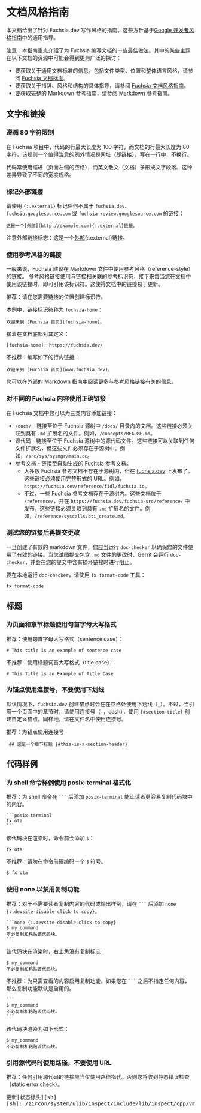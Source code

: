 <!-- 
# Documentation style guide
 -->
# 文档风格指南

<!-- 
This document gives writing style guidance for Fuchsia.dev. These
guidelines build on the general guidance in the [Google Developers Style
Guide][google-dev-doc-style-guide].
 -->
本文档给出了针对 Fuchsia.dev 写作风格的指南。这些方针基于[Google 开发者风格指南][google-dev-doc-style-guide]中的通用指导。

<!-- 
Note: This guide highlights some of the best practices for writing
documentation for Fuchsia. Some of the topics may be covered more extensively
in the resources in the following documents:
 -->
注意：本指南重点介绍了为 Fuchsia 编写文档的一些最佳做法。其中的某些主题在以下文档的资源中可能会得到更为广泛的探讨：

<!-- 
* For information on general documentation standards, including file types,
  locations, and general tone, see the [Fuchsia documentation
  standards][doc-standard].
* For specific guidance on word choice, style, and structure, see the
  [Fuchsia documentation style guide][style-guide].
* For the full Markdown reference guide, see the
  [Markdown reference guide][markdown-guide].
 -->
* 要获取关于通用文档标准的信息，包括文件类型、位置和整体语言风格，请参阅 [Fuchsia 文档标准][doc-standard]。
* 要获取关于措辞、风格和结构的具体指导，请参阅 [Fuchsia 文档风格指南][style-guide]。
* 要获取完整的 Markdown 参考指南，请参阅 [Markdown 参考指南][markdown-guide]。

<!-- 
## Text and links
 -->
## 文字和链接

<!-- 
### Follow the 80 character limit
 -->
### 遵循 80 字符限制

<!-- 
In the Fuchsia project, the maximum line length for code is 100 characters,
while the maximum line length for documentation is 80 characters. A notable
exception to this rule is URLs (i.e. links) which are written on one line,
without wrapping.
 -->
在 Fuchsia 项目中，代码的行最大长度为 100 字符，而文档的行最大长度为 80 字符。该规则一个值得注意的例外情况是网址（即链接），写在一行中，不换行。

<!-- 
Code tends to be indented (blank space on the left of the page), while English
prose (documentation) tends to form paragraphs of text. This difference leads to
different width specification.
 -->
代码常使用缩进（页面左侧的空格），而英文散文（文档）多形成文字段落。这种差异导致了不同的宽度规格。

<!-- 
### Mark external links
 -->
### 标记外部链接

<!-- 
Use `{:.external}` to mark any links that are not within `fuchsia.dev`,
`fuchsia.googlesource.com`, or `fuchsia-review.googlesource.com`:
 -->
请使用 `{:.external}` 标记任何不属于 `fuchsia.dev`、
`fuchsia.googlesource.com` 或 `fuchsia-review.googlesource.com` 的链接：

<!-- 
```none
This is an [external](http://example.com){:.external} link.
```
 -->
```none
这是一个[外部](http://example.com){:.external}链接。
```

<!-- 
Notice the external link icon: This is an
[external][external-link-example]{:.external} link.
 -->
注意外部链接标志：这是一个[外部][external-link-example]{:.external}链接。

<!-- 
### Use reference-style links
 -->
### 使用参考风格的链接

<!-- 
In general, Fuchsia recommends using reference-style links in Markdown files.
Reference style links use a reference identifier associated with the link, and
then refers to that identifier whenever you use the link in the doc. This makes
links easy to update in the document.
 -->
一般来说，Fuchsia 建议在 Markdown 文件中使用参考风格（reference-style）的链接。 参考风格链接使用与链接相关联的参考标识符，接下来每当您在文档中使用该链接时，即可引用该标识符。这使得文档中的链接易于更新。


<!-- 
<span class="compare-better">Recommended</span>: Create an identifier where you
want the link.
 -->
<span class="compare-better">推荐</span>：请在您需要链接的位置创建标识符。


<!-- 
In this example, the link identifier is called `fuchsia-home`:
 -->
本例中，链接标识符称为 `fuchsia-home`：

<!-- 
```none
Welcome to the [Fuchsia home page][fuchsia-home].
```
 -->
```none
欢迎来到 [Fuchsia 首页][fuchsia-home]。
```


<!-- 
And then define it at the bottom of the document:
 -->
接着在文档底部对其定义：


<pre><code>[fuchsia-home]: https://fuchsia.dev/</code></pre>


<!-- 
<span class="compare-worse">Not recommended</span>: Writing an in-line link
like the following:
 -->
<span class="compare-worse">不推荐</span>：编写如下的行内链接：

<!-- 
```none
Welcome to the [Fuchsia home page](www.fuchsia.dev).
```

 -->
```none
欢迎来到 [Fuchsia 首页](www.fuchsia.dev)。
```
<!-- 
You can read more about reference style links in the external
[Markdown Guide][markdown-reference-links].
 -->
您可以在外部的 [Markdown 指南][markdown-reference-links]中阅读更多与参考风格链接有关的信息。

<!-- 
### Use correct links to different Fuchsia content
 -->
### 对不同的 Fuchsia 内容使用正确链接

<!-- 
In the Fuchsia documentation you can link to three types of contents:
 -->
在 Fuchsia 文档中您可以为三类内容添加链接：

<!-- 
* `/docs/` - Link to documents that are in the `/docs/` directory of the Fuchsia
  source tree. These links must link to a file with an `.md` extension. For
  example, `/concepts/README.md`.
* Source code - Link to source code files that exist within the Fuchsia source
  tree. These links can link to any file extension, but these files must exist
  in the source tree. For example, `/src/sys/sysmgr/main.cc`.
* Reference documentation - Links to auto-generated Fuchsia reference
  documentation.
  * Most of the Fuchsia reference documentation doesn't exist in
    the source tree, but is published on [fuchsia.dev][fuchsia-dev]. These links
    must be used as fully qualified URLs. For example,
    `https://fuchsia.dev/reference/fidl/fuchsia.io`.
  * However, some Fuchsia reference documentation exists in the source
    tree. These documents exist in `/reference/` and are published in the
    `https://fuchsia.dev/fuchsia-src/reference/` section. These links must link
    to a file with an `.md` extension. For example,
    `/reference/syscalls/bti_create.md`.
 -->
* `/docs/` - 链接至位于 Fuchsia 源树中 `/docs/` 目录内的文档。这些链接必须关联到具有 `.md` 扩展名的文件。例如，`/concepts/README.md`。
* 源代码 - 链接至位于 Fuchsia 源树中的源代码文件。这些链接可以关联到任何文件扩展名，但这些文件必须存在于源树中。例如，`/src/sys/sysmgr/main.cc`。
* 参考文档 - 链接至自动生成的 Fuchsia 参考文档。
  * 大多数 Fuchsia 参考文档不存在于源树内，但在 [fuchsia.dev][fuchsia-dev] 上发布了。这些链接必须使用完整形式的 URL。例如，`https://fuchsia.dev/reference/fidl/fuchsia.io`。
  * 不过，一些 Fuchsia 参考文档存在于源树内。这些文档位于 `/reference/`，并在 `https://fuchsia.dev/fuchsia-src/reference/` 中发布。这些链接必须关联到具有 `.md` 扩展名的文件。例如，`/reference/syscalls/bti_create.md`。


<!-- 
### Test your links before submitting a change
 -->
### 测试您的链接后再提交更改

<!-- 
Once you have created a valid markdown document, you should run `doc-checker`
to ensure that your document uses valid links. When you try to submit a change
that includes a `.md` file, Gerrit runs `doc-checker` and blocks submission if
you have broken links.

To run `doc-checker` locally, use the `fx format-code` tool:
 -->
一旦创建了有效的 markdown 文件，您应当运行 `doc-checker` 以确保您的文件使用了有效的链接。当您试图提交包含 `.md` 文件的更改时，Gerrit 会运行 `doc-checker`，并会在您的提交中含有损坏链接时进行阻止。

要在本地运行 `doc-checker`，请使用 `fx format-code` 工具：

```posix-terminal
fx format-code
```

<!-- 
## Headers
 -->
## 标题

<!-- 
### Use sentence case for page and section titles
 -->
### 为页面和章节标题使用句首字母大写格式

<!-- 
<span class="compare-better">Recommended</span>: Using sentence case.
 -->
<span class="compare-better">推荐</span>：使用句首字母大写格式（sentence case）：

```none
# This title is an example of sentence case
```

<!-- 
<span class="compare-worse">Not recommended</span>: Using title case:
 -->
<span class="compare-worse">不推荐</span>：使用标题词首大写格式（title case）：

```none
# This Title is an Example of Title Case
```

<!-- 
### Use dashes, not underscores, for anchors
 -->
### 为锚点使用连接号，不要使用下划线

<!-- 
By default, `fuchsia.dev` creates anchors using underscores (`_`) in place of
spaces. When referencing a section in a page, create a custom anchor using
dashes (`-`) instead, using `{#section-title}`. Also, use dashes for file names.
 -->
默认情况下，`fuchsia.dev` 创建锚点时会在在空格处使用下划线（`_`）。不过，当引用一个页面中的章节时，请使用连接号（`-`，dash），使用 `{#section-title}` 创建自定义锚点。同样地，请在文件名中使用连接号。

<!-- 
<span class="compare-better">Recommended</span>: Using dashes for anchors
 -->
<span class="compare-better">推荐</span>：为锚点使用连接号

<!-- 
```none
 ## This is a section header {#this-is-a-section-header}
```
 -->
```none
 ## 这是一个章节标题 {#this-is-a-section-header}
```

<!-- 
## Code samples
 -->
## 代码样例

<!-- 
### Use posix-terminal for shell command examples
 -->
### 为 shell 命令样例使用 posix-terminal 格式化

<!-- 
<span class="compare-better">Recommended</span>: Allow readers to easily copy
the content in a code block by adding `posix-terminal` after <code>```</code>
for a shell command.
 -->
<span class="compare-better">推荐</span>：为 shell 命令在 <code>```</code> 后添加 `posix-terminal` 能让读者更容易复制代码块中的内容。


<pre>
<code>```posix-terminal
fx ota
```</code>
</pre>

<!-- 
This code block is rendered with `$` in the front of the command:
 -->
该代码块在渲染时，命令前会添加 `$`：

```posix-terminal
fx ota
```

<!-- 
<span class="compare-worse">Not recommended</span>: Don't hardcode a `$`
character in the command.
 -->
<span class="compare-worse">不推荐</span>：请勿在命令前硬编码一个 `$` 符号。

```sh
$ fx ota
```

<!-- 
### Use none to disable the copy feature
 -->
### 使用 none 以禁用复制功能

<!-- 
<span class="compare-better">Recommended</span>: Add `none
{:.devsite-disable-click-to-copy}` after <code>```</code> for code or output
examples that do not require readers to copy the content.
 -->
<span class="compare-better">推荐</span>：对于不需要读者复制内容的代码或输出样例，请在 <code>```</code> 后添加 `none {:.devsite-disable-click-to-copy}`。

<!-- 
<pre>
<code>```none {:.devsite-disable-click-to-copy}
$ my_command
It won't be necessary to copy and paste this code block.
```</code>
</pre>
 -->
<pre>
<code>```none {:.devsite-disable-click-to-copy}
$ my_command
不必复制和粘贴该代码块。
```</code>
</pre>

<!-- 
This code block is rendered without the copy icon in the top right corner:
 -->
该代码块在渲染时，右上角没有复制标志：

<!-- 
```none {:.devsite-disable-click-to-copy}
$ my_command
It won't be necessary to copy and paste this code block.
```
 -->
 ```none {:.devsite-disable-click-to-copy}
$ my_command
不必复制和粘贴该代码块。
```

<!-- 
<span class="compare-worse">Not recommended</span>: Enable the copy feature for
view-only content. If you don't specify anything after <code>```</code>, the
copy feature is enabled by default.
 -->
<span class="compare-worse">不推荐</span>：为只需查看的内容启用复制功能。如果您在 <code>```</code> 之后不指定任何内容，那么复制功能默认是启用的。

<!-- 
<pre>
<code>```
$ my_command
It won't be necessary to copy and paste this code block.
```</code>
</pre>
 -->
<pre>
<code>```
$ my_command
不必复制和粘贴该代码块。
```</code>
</pre>

<!-- 
This code block is rendered as below:
 -->
该代码块渲染为如下形式：

<!-- 
```
$ my_command
It won't be necessary to copy and paste this code block.
```
 -->
```
$ my_command
不必复制和粘贴该代码块。
```

<!-- 
### Use paths instead of URLs when referring to source code
 -->
### 引用源代码时使用路径，不要使用 URL

<!-- 
<span class="compare-better">Recommended</span>: Any links that refer to source
code should be referred to by path only. You will get a static error check
otherwise.
 -->
<span class="compare-better">推荐</span>：任何引用源代码的链接应当仅使用路径指代。否则您将收到静态错误检查（static error check）。

<!-- 
<pre>
Update the [state header][sh]
[sh]: /zircon/system/ulib/inspect/include/lib/inspect/cpp/vmo/state.h
</pre>
 -->
<pre>
更新[状态标头][sh]
[sh]: /zircon/system/ulib/inspect/include/lib/inspect/cpp/vmo/state.h
</pre>


<!-- Reference links -->

[doc-standard]: /contribute/docs/documentation-standards.md
[style-guide]: /contribute/docs/documentation-style-guide.md
[markdown-guide]: /contribute/docs/markdown.md
[google-dev-doc-style-guide]: https://developers.google.com/style
[markdown-reference-links]: /contribute/docs/markdown.md
[external-link-example]: http://example.com
[fuchsia-dev]: https://fuchsia.dev

